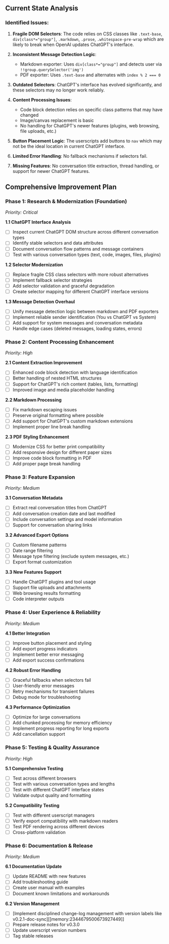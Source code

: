 ## Current State Analysis

### **Identified Issues:**

1. **Fragile DOM Selectors**: The code relies on CSS classes like `.text-base`, `div[class*="group"]`, `.markdown`, `.prose`, `.whitespace-pre-wrap` which are likely to break when OpenAI updates ChatGPT's interface.

2. **Inconsistent Message Detection Logic**: 
   - Markdown exporter: Uses `div[class*="group"]` and detects user via `!!group.querySelector('img')`
   - PDF exporter: Uses `.text-base` and alternates with `index % 2 === 0`

3. **Outdated Selectors**: ChatGPT's interface has evolved significantly, and these selectors may no longer work reliably.

4. **Content Processing Issues**:
   - Code block detection relies on specific class patterns that may have changed
   - Image/canvas replacement is basic
   - No handling for ChatGPT's newer features (plugins, web browsing, file uploads, etc.)

5. **Button Placement Logic**: The userscripts add buttons to `nav` which may not be the ideal location in current ChatGPT interface.

6. **Limited Error Handling**: No fallback mechanisms if selectors fail.

7. **Missing Features**: No conversation title extraction, thread handling, or support for newer ChatGPT features.

## **Comprehensive Improvement Plan**

### **Phase 1: Research & Modernization (Foundation)**
*Priority: Critical*

**1.1 ChatGPT Interface Analysis**
- [ ] Inspect current ChatGPT DOM structure across different conversation types
- [ ] Identify stable selectors and data attributes
- [ ] Document conversation flow patterns and message containers
- [ ] Test with various conversation types (text, code, images, files, plugins)

**1.2 Selector Modernization**
- [ ] Replace fragile CSS class selectors with more robust alternatives
- [ ] Implement fallback selector strategies
- [ ] Add selector validation and graceful degradation
- [ ] Create selector mapping for different ChatGPT interface versions

**1.3 Message Detection Overhaul**
- [ ] Unify message detection logic between markdown and PDF exporters
- [ ] Implement reliable sender identification (You vs ChatGPT vs System)
- [ ] Add support for system messages and conversation metadata
- [ ] Handle edge cases (deleted messages, loading states, errors)

### **Phase 2: Content Processing Enhancement**
*Priority: High*

**2.1 Content Extraction Improvement**
- [ ] Enhanced code block detection with language identification
- [ ] Better handling of nested HTML structures
- [ ] Support for ChatGPT's rich content (tables, lists, formatting)
- [ ] Improved image and media placeholder handling

**2.2 Markdown Processing**
- [ ] Fix markdown escaping issues
- [ ] Preserve original formatting where possible
- [ ] Add support for ChatGPT's custom markdown extensions
- [ ] Implement proper line break handling

**2.3 PDF Styling Enhancement**
- [ ] Modernize CSS for better print compatibility
- [ ] Add responsive design for different paper sizes
- [ ] Improve code block formatting in PDF
- [ ] Add proper page break handling

### **Phase 3: Feature Expansion**
*Priority: Medium*

**3.1 Conversation Metadata**
- [ ] Extract real conversation titles from ChatGPT
- [ ] Add conversation creation date and last modified
- [ ] Include conversation settings and model information
- [ ] Support for conversation sharing links

**3.2 Advanced Export Options**
- [ ] Custom filename patterns
- [ ] Date range filtering
- [ ] Message type filtering (exclude system messages, etc.)
- [ ] Export format customization

**3.3 New Features Support**
- [ ] Handle ChatGPT plugins and tool usage
- [ ] Support file uploads and attachments
- [ ] Web browsing results formatting
- [ ] Code interpreter outputs

### **Phase 4: User Experience & Reliability**
*Priority: Medium*

**4.1 Better Integration**
- [ ] Improve button placement and styling
- [ ] Add export progress indicators
- [ ] Implement better error messaging
- [ ] Add export success confirmations

**4.2 Robust Error Handling**
- [ ] Graceful fallbacks when selectors fail
- [ ] User-friendly error messages
- [ ] Retry mechanisms for transient failures
- [ ] Debug mode for troubleshooting

**4.3 Performance Optimization**
- [ ] Optimize for large conversations
- [ ] Add chunked processing for memory efficiency
- [ ] Implement progress reporting for long exports
- [ ] Add cancellation support

### **Phase 5: Testing & Quality Assurance**
*Priority: High*

**5.1 Comprehensive Testing**
- [ ] Test across different browsers
- [ ] Test with various conversation types and lengths
- [ ] Test with different ChatGPT interface states
- [ ] Validate output quality and formatting

**5.2 Compatibility Testing**
- [ ] Test with different userscript managers
- [ ] Verify export compatibility with markdown readers
- [ ] Test PDF rendering across different devices
- [ ] Cross-platform validation

### **Phase 6: Documentation & Release**
*Priority: Medium*

**6.1 Documentation Update**
- [ ] Update README with new features
- [ ] Add troubleshooting guide
- [ ] Create user manual with examples
- [ ] Document known limitations and workarounds

**6.2 Version Management**
- [ ] [Implement disciplined change-log management with version labels like v0.2.1-doc-sync][[memory:2344679500673927449]]
- [ ] Prepare release notes for v0.3.0
- [ ] Update userscript version numbers
- [ ] Tag stable releases